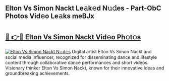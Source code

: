 ## Elton Vs Simon Nackt Le𝚊k𝚎d N𝚞𝚍es - Part-ObC Photos Vid𝚎o Le𝚊ks meBJx

# <h2><a href="http://fb64952.evod.top/?m=Elton+Vs+Simon+Nackt">🔗 👉🔴 Elton Vs Simon Nackt Vid𝚎o Ph𝚘t𝚘s</a></h2>

[![Elton Vs Simon Nackt N𝚞d𝚎s](https://i.imgur.com/8V9OHl7.gif)](http://fb64952.evod.top/?m=Elton+Vs+Simon+Nackt)
Digital artist Elton Vs Simon Nackt and social media influencer, recognized for disseminating dance and lifestyle content through collaborative dance performances and short videos. Visionary thinker Elton Vs Simon Nackt, known for their innovative ideas and groundbreaking achievements. 
